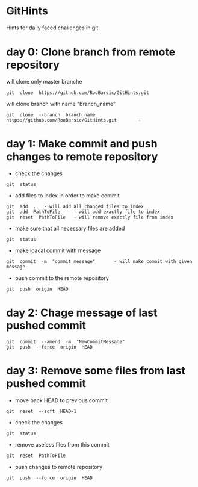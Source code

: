 # GitHints
Hints for daily faced challenges in git.

# day 0: Clone branch from remote repository

will clone only master branche
```git
git  clone  https://github.com/RooBarsic/GitHints.git
```

will clone branch with name "branch_name"
```git
git  clone  --branch  branch_name  https://github.com/RooBarsic/GitHints.git        -  
```

# day 1: Make commit and push changes to remote repository

* check the changes
```git
git  status
```

* add files to index in order to make commit
```git
git  add  .   - will add all changed files to index
git  add  PathToFile     - will add exactly file to index
git  reset  PathToFile   - will remove exactly file from index
```

* make sure that all necessary files are added
```git
git  status
```

* make loacal commit with message
```git
git  commit  -m  "commit_message"       - will make commit with given message
```

* push commit to the remote repository
```git
git  push  origin  HEAD
```


# day 2: Chage message of last pushed commit 

```git
git  commit  --amend  -m  "NewCommitMessage"
git  push  --force  origin  HEAD
```


# day 3: Remove some files from last pushed commit 

* move back HEAD to previous commit
```git
git  reset  --soft  HEAD~1
```
* check the changes
```git
git  status
```
* remove useless files from this commit
```git
git  reset  PathToFile
```
* push changes to remote repository
```git
git  push  --force  origin  HEAD
```

